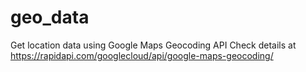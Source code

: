 # geo_data

Get location data using Google Maps Geocoding API
Check details at https://rapidapi.com/googlecloud/api/google-maps-geocoding/

